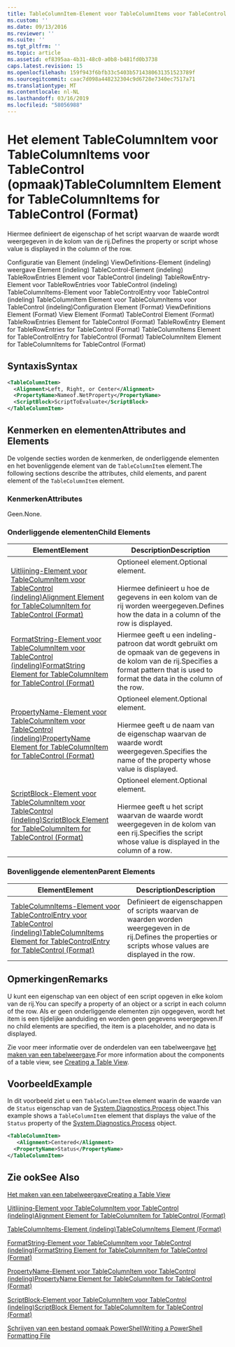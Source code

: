 ```yaml
---
title: TableColumnItem-Element voor TableColumnItems voor TableControl (indeling) | Microsoft Docs
ms.custom: ''
ms.date: 09/13/2016
ms.reviewer: ''
ms.suite: ''
ms.tgt_pltfrm: ''
ms.topic: article
ms.assetid: ef8395aa-4b31-48c0-a0b8-b481fd0b3738
caps.latest.revision: 15
ms.openlocfilehash: 159f943f6bfb33c5403b5714380631351523789f
ms.sourcegitcommit: caac7d098a448232304c9d6728e7340ec7517a71
ms.translationtype: MT
ms.contentlocale: nl-NL
ms.lasthandoff: 03/16/2019
ms.locfileid: "58056988"
---
```

# <a name="tablecolumnitem-element-for-tablecolumnitems-for-tablecontrol-format"></a><span data-ttu-id="5c6f3-102">Het element TableColumnItem voor TableColumnItems voor TableControl (opmaak)</span><span class="sxs-lookup"><span data-stu-id="5c6f3-102">TableColumnItem Element for TableColumnItems for TableControl (Format)</span></span>

<span data-ttu-id="5c6f3-103">Hiermee definieert de eigenschap of het script waarvan de waarde wordt weergegeven in de kolom van de rij.</span><span class="sxs-lookup"><span data-stu-id="5c6f3-103">Defines the property or script whose value is displayed in the column of the row.</span></span>

<span data-ttu-id="5c6f3-104">Configuratie van Element (indeling) ViewDefinitions-Element (indeling) weergave Element (indeling) TableControl-Element (indeling) TableRowEntries Element voor TableControl (indeling) TableRowEntry-Element voor TableRowEntries voor TableControl (indeling) TableColumnItems-Element voor TableControlEntry voor TableControl (indeling) TableColumnItem Element voor TableColumnItems voor TableControl (indeling)</span><span class="sxs-lookup"><span data-stu-id="5c6f3-104">Configuration Element (Format) ViewDefinitions Element (Format) View Element (Format) TableControl Element (Format) TableRowEntries Element for TableControl (Format) TableRowEntry Element for TableRowEntries for TableControl (Format) TableColumnItems Element for TableControlEntry for TableControl (Format) TableColumnItem Element for TableColumnItems for TableControl (Format)</span></span>

## <a name="syntax"></a><span data-ttu-id="5c6f3-105">Syntaxis</span><span class="sxs-lookup"><span data-stu-id="5c6f3-105">Syntax</span></span>

```xml
<TableColumnItem>
  <Alignment>Left, Right, or Center</Alignment>
  <PropertyName>Nameof.NetProperty</PropertyName>
  <ScriptBlock>ScriptToEvaluate</ScriptBlock>
</TableColumnItem>
```

## <a name="attributes-and-elements"></a><span data-ttu-id="5c6f3-106">Kenmerken en elementen</span><span class="sxs-lookup"><span data-stu-id="5c6f3-106">Attributes and Elements</span></span>

<span data-ttu-id="5c6f3-107">De volgende secties worden de kenmerken, de onderliggende elementen en het bovenliggende element van de `TableColumnItem` element.</span><span class="sxs-lookup"><span data-stu-id="5c6f3-107">The following sections describe the attributes, child elements, and parent element of the `TableColumnItem` element.</span></span>

### <a name="attributes"></a><span data-ttu-id="5c6f3-108">Kenmerken</span><span class="sxs-lookup"><span data-stu-id="5c6f3-108">Attributes</span></span>

<span data-ttu-id="5c6f3-109">Geen.</span><span class="sxs-lookup"><span data-stu-id="5c6f3-109">None.</span></span>

### <a name="child-elements"></a><span data-ttu-id="5c6f3-110">Onderliggende elementen</span><span class="sxs-lookup"><span data-stu-id="5c6f3-110">Child Elements</span></span>

|<span data-ttu-id="5c6f3-111">Element</span><span class="sxs-lookup"><span data-stu-id="5c6f3-111">Element</span></span>|<span data-ttu-id="5c6f3-112">Description</span><span class="sxs-lookup"><span data-stu-id="5c6f3-112">Description</span></span>|
|-------------|-----------------|
|[<span data-ttu-id="5c6f3-113">Uitlijning-Element voor TableColumnItem voor TableControl (indeling)</span><span class="sxs-lookup"><span data-stu-id="5c6f3-113">Alignment Element for TableColumnItem for TableControl (Format)</span></span>](./alignment-element-for-tablecolumnitem-for-tablecontrol-format.md)|<span data-ttu-id="5c6f3-114">Optioneel element.</span><span class="sxs-lookup"><span data-stu-id="5c6f3-114">Optional element.</span></span><br /><br /> <span data-ttu-id="5c6f3-115">Hiermee definieert u hoe de gegevens in een kolom van de rij worden weergegeven.</span><span class="sxs-lookup"><span data-stu-id="5c6f3-115">Defines how the data in a column of the row is displayed.</span></span>|
|[<span data-ttu-id="5c6f3-116">FormatString-Element voor TableColumnItem voor TableControl (indeling)</span><span class="sxs-lookup"><span data-stu-id="5c6f3-116">FormatString Element for TableColumnItem for TableControl (Format)</span></span>](./formatstring-element-for-tablecolumnitem-for-tablecontrol-format.md)|<span data-ttu-id="5c6f3-117">Hiermee geeft u een indeling-patroon dat wordt gebruikt om de opmaak van de gegevens in de kolom van de rij.</span><span class="sxs-lookup"><span data-stu-id="5c6f3-117">Specifies a format pattern that is used to format the data in the column of the row.</span></span>|
|[<span data-ttu-id="5c6f3-118">PropertyName-Element voor TableColumnItem voor TableControl (indeling)</span><span class="sxs-lookup"><span data-stu-id="5c6f3-118">PropertyName Element for TableColumnItem for TableControl (Format)</span></span>](./propertyname-element-for-tablecolumnitem-for-tablecontrol-format.md)|<span data-ttu-id="5c6f3-119">Optioneel element.</span><span class="sxs-lookup"><span data-stu-id="5c6f3-119">Optional element.</span></span><br /><br /> <span data-ttu-id="5c6f3-120">Hiermee geeft u de naam van de eigenschap waarvan de waarde wordt weergegeven.</span><span class="sxs-lookup"><span data-stu-id="5c6f3-120">Specifies the name of the property whose value is displayed.</span></span>|
|[<span data-ttu-id="5c6f3-121">ScriptBlock-Element voor TableColumnItem voor TableControl (indeling)</span><span class="sxs-lookup"><span data-stu-id="5c6f3-121">ScriptBlock Element for TableColumnItem for TableControl (Format)</span></span>](./scriptblock-element-for-tablecolumnitem-for-tablecontrol-format.md)|<span data-ttu-id="5c6f3-122">Optioneel element.</span><span class="sxs-lookup"><span data-stu-id="5c6f3-122">Optional element.</span></span><br /><br /> <span data-ttu-id="5c6f3-123">Hiermee geeft u het script waarvan de waarde wordt weergegeven in de kolom van een rij.</span><span class="sxs-lookup"><span data-stu-id="5c6f3-123">Specifies the script whose value is displayed in the column of a row.</span></span>|

### <a name="parent-elements"></a><span data-ttu-id="5c6f3-124">Bovenliggende elementen</span><span class="sxs-lookup"><span data-stu-id="5c6f3-124">Parent Elements</span></span>

|<span data-ttu-id="5c6f3-125">Element</span><span class="sxs-lookup"><span data-stu-id="5c6f3-125">Element</span></span>|<span data-ttu-id="5c6f3-126">Description</span><span class="sxs-lookup"><span data-stu-id="5c6f3-126">Description</span></span>|
|-------------|-----------------|
|[<span data-ttu-id="5c6f3-127">TableColumnItems-Element voor TableControlEntry voor TableControl (indeling)</span><span class="sxs-lookup"><span data-stu-id="5c6f3-127">TableColumnItems Element for TableControlEntry for TableControl (Format)</span></span>](./tablecolumnitems-element-for-tablerowentry-for-tablecontrol-format.md)|<span data-ttu-id="5c6f3-128">Definieert de eigenschappen of scripts waarvan de waarden worden weergegeven in de rij.</span><span class="sxs-lookup"><span data-stu-id="5c6f3-128">Defines the properties or scripts whose values are displayed in the row.</span></span>|

## <a name="remarks"></a><span data-ttu-id="5c6f3-129">Opmerkingen</span><span class="sxs-lookup"><span data-stu-id="5c6f3-129">Remarks</span></span>

<span data-ttu-id="5c6f3-130">U kunt een eigenschap van een object of een script opgeven in elke kolom van de rij.</span><span class="sxs-lookup"><span data-stu-id="5c6f3-130">You can specify a property of an object or a script in each column of the row.</span></span> <span data-ttu-id="5c6f3-131">Als er geen onderliggende elementen zijn opgegeven, wordt het item is een tijdelijke aanduiding en worden geen gegevens weergegeven.</span><span class="sxs-lookup"><span data-stu-id="5c6f3-131">If no child elements are specified, the item is a placeholder, and no data is displayed.</span></span>

<span data-ttu-id="5c6f3-132">Zie voor meer informatie over de onderdelen van een tabelweergave [het maken van een tabelweergave](./creating-a-table-view.md).</span><span class="sxs-lookup"><span data-stu-id="5c6f3-132">For more information about the components of a table view, see [Creating a Table View](./creating-a-table-view.md).</span></span>

## <a name="example"></a><span data-ttu-id="5c6f3-133">Voorbeeld</span><span class="sxs-lookup"><span data-stu-id="5c6f3-133">Example</span></span>

<span data-ttu-id="5c6f3-134">In dit voorbeeld ziet u een `TableColumnItem` element waarin de waarde van de `Status` eigenschap van de [System.Diagnostics.Process](/dotnet/api/System.Diagnostics.Process) object.</span><span class="sxs-lookup"><span data-stu-id="5c6f3-134">This example shows a `TableColumnItem` element that displays the value of the `Status` property of the [System.Diagnostics.Process](/dotnet/api/System.Diagnostics.Process) object.</span></span>

```xml
<TableColumnItem>
   <Alignment>Centered</Alignment>
  <PropertyName>Status</PropertyName>
</TableColumnItem>

```

## <a name="see-also"></a><span data-ttu-id="5c6f3-135">Zie ook</span><span class="sxs-lookup"><span data-stu-id="5c6f3-135">See Also</span></span>

[<span data-ttu-id="5c6f3-136">Het maken van een tabelweergave</span><span class="sxs-lookup"><span data-stu-id="5c6f3-136">Creating a Table View</span></span>](./creating-a-table-view.md)

[<span data-ttu-id="5c6f3-137">Uitlijning-Element voor TableColumnItem voor TableControl (indeling)</span><span class="sxs-lookup"><span data-stu-id="5c6f3-137">Alignment Element for TableColumnItem for TableControl (Format)</span></span>](./alignment-element-for-tablecolumnitem-for-tablecontrol-format.md)

[<span data-ttu-id="5c6f3-138">TableColumnItems-Element (indeling)</span><span class="sxs-lookup"><span data-stu-id="5c6f3-138">TableColumnItems Element (Format)</span></span>](./tablecolumnitems-element-for-tablerowentry-for-tablecontrol-format.md)

[<span data-ttu-id="5c6f3-139">FormatString-Element voor TableColumnItem voor TableControl (indeling)</span><span class="sxs-lookup"><span data-stu-id="5c6f3-139">FormatString Element for TableColumnItem for TableControl (Format)</span></span>](./formatstring-element-for-tablecolumnitem-for-tablecontrol-format.md)

[<span data-ttu-id="5c6f3-140">PropertyName-Element voor TableColumnItem voor TableControl (indeling)</span><span class="sxs-lookup"><span data-stu-id="5c6f3-140">PropertyName Element for TableColumnItem for TableControl (Format)</span></span>](./propertyname-element-for-tablecolumnitem-for-tablecontrol-format.md)

[<span data-ttu-id="5c6f3-141">ScriptBlock-Element voor TableColumnItem voor TableControl (indeling)</span><span class="sxs-lookup"><span data-stu-id="5c6f3-141">ScriptBlock Element for TableColumnItem for TableControl (Format)</span></span>](./scriptblock-element-for-tablecolumnitem-for-tablecontrol-format.md)

[<span data-ttu-id="5c6f3-142">Schrijven van een bestand opmaak PowerShell</span><span class="sxs-lookup"><span data-stu-id="5c6f3-142">Writing a PowerShell Formatting File</span></span>](./writing-a-powershell-formatting-file.md)
